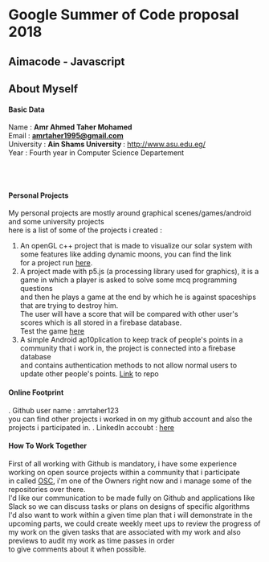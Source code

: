 # Google Summer of Code proposal 2018

## Aimacode - Javascript

## About Myself
#### Basic Data

Name : <b> Amr Ahmed Taher Mohamed </b> <br>
Email : <b> amrtaher1995@gmail.com </b> <br>
University : <b> Ain Shams University </b> : http://www.asu.edu.eg/ <br>
Year : Fourth year in Computer Science Departement <br>

<br><br>

#### Personal Projects
My personal projects are mostly around graphical scenes/games/android and some university projects <br>
here is a list of some of the projects i created :
1. An openGL c++ project that is made to visualize our solar system with some features like adding dynamic moons, you can find the link <br>
for a project run <a href="https://www.youtube.com/watch?v=cSYD7hUOuoc&t=2s">here</a>.
2. A project made with p5.js (a processing library used for graphics), it is a game in which a player is asked to solve some mcq programming questions <br> and then he plays a game at the end by which he is against spaceships that are trying to destroy him.<br>
The user will have a score that will be compared with other user's scores which is all stored in a firebase database. <br>
Test the game [here](https://github.com/Open-Source-Community/TanksAlgo)
3. A simple Android ap10plication to keep track of people's points in a community that i work in, the project is connected into a firebase database <br> and contains authentication methods to not allow normal users to update other people's points. [Link](https://github.com/Open-Source-Community/MohsensManager) to repo

#### Online Footprint
. Github user name : amrtaher123
<br> you can find other projects i worked in on my github account and also the projects i participated in.
. LinkedIn accoubt : [here](https://www.linkedin.com/in/amr-taher-442228140/)



[comment]: <> (this is the part of how to work in the second milestone thingy in the proposal template.)
#### How To Work Together 
First of all working with Github is mandatory, i have some experience working on open source projects within a community that i participate <br>in called [OSC](https://github.com/Open-Source-Community), i'm one of the Owners right now and i manage some of the repositories over there. <br>
I'd like our communication to be made fully on Github and applications like Slack so we can discuss tasks or plans on designs of specific algorithms <br>
I'd also want to work within a given time plan that i will demonstrate in the upcoming parts, we could create weekly meet ups to review the progress of my work on the given tasks that are associated with my work and also previews to audit my work as time passes in order <br> to give comments about it when possible.


